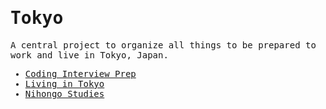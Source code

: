 <samp>

# Tokyo

A central project to organize all things to be prepared to work and live in Tokyo, Japan.

- [Coding Interview Prep](https://github.com/imteekay/algorithms)
- [Living in Tokyo](https://github.com/imteekay/tokyo/tree/master/living_in_tokyo)
- [Nihongo Studies](https://github.com/imteekay/nihongo)

</samp>
